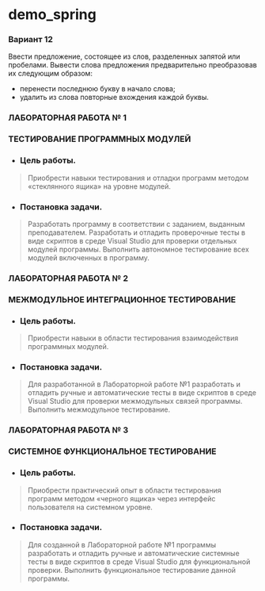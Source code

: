 # demo_spring

### Вариант 12
Ввести предложение, состоящее из слов, разделенных запятой или пробелами. Вывести слова предложения предварительно преобразовав их следующим образом:
* перенести последнюю букву в начало слова;
* удалить из слова повторные вхождения каждой буквы.


### ЛАБОРАТОРНАЯ РАБОТА № 1
### ТЕСТИРОВАНИЕ ПРОГРАММНЫХ МОДУЛЕЙ
* ### Цель работы.
> Приобрести навыки тестирования и отладки программ методом «стеклянного ящика» на уровне модулей.
* ### Постановка задачи. 
> Разработать программу в соответствии с заданием, выданным преподавателем. Разработать и отладить проверочные тесты в виде скриптов в среде Visual Studio для проверки отдельных модулей программы. Выполнить автономное тестирование всех модулей включенных в программу.

### ЛАБОРАТОРНАЯ РАБОТА № 2
### МЕЖМОДУЛЬНОЕ ИНТЕГРАЦИОННОЕ ТЕСТИРОВАНИЕ
* ### Цель работы. 
> Приобрести навыки в области тестирования взаимодействия программных модулей.
* ### Постановка задачи.
> Для разработанной в Лабораторной работе №1 разработать и отладить ручные и автоматические тесты в виде скриптов в среде Visual Studio для проверки межмодульных связей программы. Выполнить межмодульное тестирование.

### ЛАБОРАТОРНАЯ РАБОТА № 3
### СИСТЕМНОЕ ФУНКЦИОНАЛЬНОЕ ТЕСТИРОВАНИЕ
* ### Цель работы. 
> Приобрести практический опыт в области тестирования программ методом «черного ящика» через интерфейс пользователя на системном уровне.
* ### Постановка задачи. 
> Для созданной в Лабораторной работе №1 программы разработать и отладить ручные и автоматические системные тесты в виде скриптов в среде Visual Studio для функциональной проверки. Выполнить функциональное тестирование данной программы.
